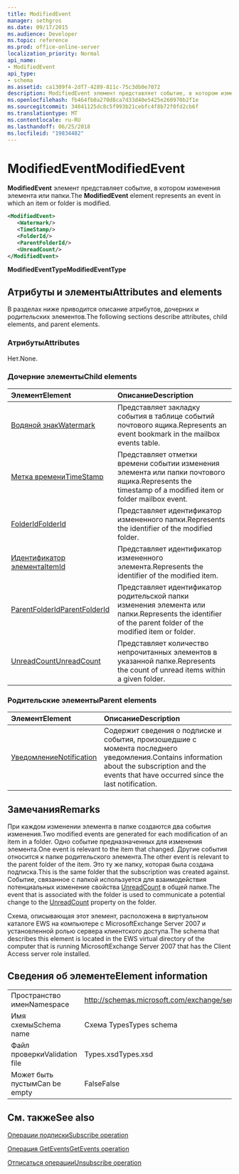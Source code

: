 ```yaml
---
title: ModifiedEvent
manager: sethgros
ms.date: 09/17/2015
ms.audience: Developer
ms.topic: reference
ms.prod: office-online-server
localization_priority: Normal
api_name:
- ModifiedEvent
api_type:
- schema
ms.assetid: ca1309f4-2df7-4289-811c-75c3db0e7072
description: ModifiedEvent элемент представляет событие, в котором изменения элемента или папки.
ms.openlocfilehash: fb464fb0a270d8ca7d33d40e5425e260970b2f1e
ms.sourcegitcommit: 34041125dc8c5f993b21cebfc4f8b72f0fd2cb6f
ms.translationtype: MT
ms.contentlocale: ru-RU
ms.lasthandoff: 06/25/2018
ms.locfileid: "19834482"
---
```

# <a name="modifiedevent"></a><span data-ttu-id="ba978-103">ModifiedEvent</span><span class="sxs-lookup"><span data-stu-id="ba978-103">ModifiedEvent</span></span>

<span data-ttu-id="ba978-104">**ModifiedEvent** элемент представляет событие, в котором изменения элемента или папки.</span><span class="sxs-lookup"><span data-stu-id="ba978-104">The **ModifiedEvent** element represents an event in which an item or folder is modified.</span></span> 
  
```xml
<ModifiedEvent>
   <Watermark/>
   <TimeStamp/>
   <FolderId/>
   <ParentFolderId/>
   <UnreadCount/>
</ModifiedEvent>
```

 <span data-ttu-id="ba978-105">**ModifiedEventType**</span><span class="sxs-lookup"><span data-stu-id="ba978-105">**ModifiedEventType**</span></span>
## <a name="attributes-and-elements"></a><span data-ttu-id="ba978-106">Атрибуты и элементы</span><span class="sxs-lookup"><span data-stu-id="ba978-106">Attributes and elements</span></span>

<span data-ttu-id="ba978-107">В разделах ниже приводится описание атрибутов, дочерних и родительских элементов.</span><span class="sxs-lookup"><span data-stu-id="ba978-107">The following sections describe attributes, child elements, and parent elements.</span></span>
  
### <a name="attributes"></a><span data-ttu-id="ba978-108">Атрибуты</span><span class="sxs-lookup"><span data-stu-id="ba978-108">Attributes</span></span>

<span data-ttu-id="ba978-109">Нет.</span><span class="sxs-lookup"><span data-stu-id="ba978-109">None.</span></span>
  
### <a name="child-elements"></a><span data-ttu-id="ba978-110">Дочерние элементы</span><span class="sxs-lookup"><span data-stu-id="ba978-110">Child elements</span></span>

|<span data-ttu-id="ba978-111">**Элемент**</span><span class="sxs-lookup"><span data-stu-id="ba978-111">**Element**</span></span>|<span data-ttu-id="ba978-112">**Описание**</span><span class="sxs-lookup"><span data-stu-id="ba978-112">**Description**</span></span>|
|:-----|:-----|
|[<span data-ttu-id="ba978-113">Водяной знак</span><span class="sxs-lookup"><span data-stu-id="ba978-113">Watermark</span></span>](watermark.md) <br/> |<span data-ttu-id="ba978-114">Представляет закладку события в таблице событий почтового ящика.</span><span class="sxs-lookup"><span data-stu-id="ba978-114">Represents an event bookmark in the mailbox events table.</span></span>  <br/> |
|[<span data-ttu-id="ba978-115">Метка времени</span><span class="sxs-lookup"><span data-stu-id="ba978-115">TimeStamp</span></span>](timestamp.md) <br/> |<span data-ttu-id="ba978-116">Представляет отметки времени событии изменения элемента или папки почтового ящика.</span><span class="sxs-lookup"><span data-stu-id="ba978-116">Represents the timestamp of a modified item or folder mailbox event.</span></span>  <br/> |
|[<span data-ttu-id="ba978-117">FolderId</span><span class="sxs-lookup"><span data-stu-id="ba978-117">FolderId</span></span>](folderid.md) <br/> |<span data-ttu-id="ba978-118">Представляет идентификатор измененного папки.</span><span class="sxs-lookup"><span data-stu-id="ba978-118">Represents the identifier of the modified folder.</span></span>  <br/> |
|[<span data-ttu-id="ba978-119">Идентификатор элемента</span><span class="sxs-lookup"><span data-stu-id="ba978-119">ItemId</span></span>](itemid.md) <br/> |<span data-ttu-id="ba978-120">Представляет идентификатор измененного элемента.</span><span class="sxs-lookup"><span data-stu-id="ba978-120">Represents the identifier of the modified item.</span></span>  <br/> |
|[<span data-ttu-id="ba978-121">ParentFolderId</span><span class="sxs-lookup"><span data-stu-id="ba978-121">ParentFolderId</span></span>](parentfolderid.md) <br/> |<span data-ttu-id="ba978-122">Представляет идентификатор родительской папки изменения элемента или папки.</span><span class="sxs-lookup"><span data-stu-id="ba978-122">Represents the identifier of the parent folder of the modified item or folder.</span></span>  <br/> |
|[<span data-ttu-id="ba978-123">UnreadCount</span><span class="sxs-lookup"><span data-stu-id="ba978-123">UnreadCount</span></span>](unreadcount.md) <br/> |<span data-ttu-id="ba978-124">Представляет количество непрочитанных элементов в указанной папке.</span><span class="sxs-lookup"><span data-stu-id="ba978-124">Represents the count of unread items within a given folder.</span></span>  <br/> |
   
### <a name="parent-elements"></a><span data-ttu-id="ba978-125">Родительские элементы</span><span class="sxs-lookup"><span data-stu-id="ba978-125">Parent elements</span></span>

|<span data-ttu-id="ba978-126">**Элемент**</span><span class="sxs-lookup"><span data-stu-id="ba978-126">**Element**</span></span>|<span data-ttu-id="ba978-127">**Описание**</span><span class="sxs-lookup"><span data-stu-id="ba978-127">**Description**</span></span>|
|:-----|:-----|
|[<span data-ttu-id="ba978-128">Уведомление</span><span class="sxs-lookup"><span data-stu-id="ba978-128">Notification</span></span>](notification-ex15websvcsotherref.md) <br/> |<span data-ttu-id="ba978-129">Содержит сведения о подписке и события, произошедшие с момента последнего уведомления.</span><span class="sxs-lookup"><span data-stu-id="ba978-129">Contains information about the subscription and the events that have occurred since the last notification.</span></span>  <br/> |
   
## <a name="remarks"></a><span data-ttu-id="ba978-130">Замечания</span><span class="sxs-lookup"><span data-stu-id="ba978-130">Remarks</span></span>

<span data-ttu-id="ba978-131">При каждом изменении элемента в папке создаются два события изменения.</span><span class="sxs-lookup"><span data-stu-id="ba978-131">Two modified events are generated for each modification of an item in a folder.</span></span> <span data-ttu-id="ba978-132">Одно событие предназначенных для изменения элемента.</span><span class="sxs-lookup"><span data-stu-id="ba978-132">One event is relevant to the item that changed.</span></span> <span data-ttu-id="ba978-133">Другие события относится к папке родительского элемента.</span><span class="sxs-lookup"><span data-stu-id="ba978-133">The other event is relevant to the parent folder of the item.</span></span> <span data-ttu-id="ba978-134">Это ту же папку, которая была создана подписка.</span><span class="sxs-lookup"><span data-stu-id="ba978-134">This is the same folder that the subscription was created against.</span></span> <span data-ttu-id="ba978-135">Событие, связанное с папкой используется для взаимодействия потенциальных изменение свойства [UnreadCount](unreadcount.md) в общей папке.</span><span class="sxs-lookup"><span data-stu-id="ba978-135">The event that is associated with the folder is used to communicate a potential change to the [UnreadCount](unreadcount.md) property on the folder.</span></span> 
  
<span data-ttu-id="ba978-136">Схема, описывающая этот элемент, расположена в виртуальном каталоге EWS на компьютере с MicrosoftExchange Server 2007 и установленной ролью сервера клиентского доступа.</span><span class="sxs-lookup"><span data-stu-id="ba978-136">The schema that describes this element is located in the EWS virtual directory of the computer that is running MicrosoftExchange Server 2007 that has the Client Access server role installed.</span></span>
  
## <a name="element-information"></a><span data-ttu-id="ba978-137">Сведения об элементе</span><span class="sxs-lookup"><span data-stu-id="ba978-137">Element information</span></span>

|||
|:-----|:-----|
|<span data-ttu-id="ba978-138">Пространство имен</span><span class="sxs-lookup"><span data-stu-id="ba978-138">Namespace</span></span>  <br/> |http://schemas.microsoft.com/exchange/services/2006/types  <br/> |
|<span data-ttu-id="ba978-139">Имя схемы</span><span class="sxs-lookup"><span data-stu-id="ba978-139">Schema name</span></span>  <br/> |<span data-ttu-id="ba978-140">Схема Types</span><span class="sxs-lookup"><span data-stu-id="ba978-140">Types schema</span></span>  <br/> |
|<span data-ttu-id="ba978-141">Файл проверки</span><span class="sxs-lookup"><span data-stu-id="ba978-141">Validation file</span></span>  <br/> |<span data-ttu-id="ba978-142">Types.xsd</span><span class="sxs-lookup"><span data-stu-id="ba978-142">Types.xsd</span></span>  <br/> |
|<span data-ttu-id="ba978-143">Может быть пустым</span><span class="sxs-lookup"><span data-stu-id="ba978-143">Can be empty</span></span>  <br/> |<span data-ttu-id="ba978-144">False</span><span class="sxs-lookup"><span data-stu-id="ba978-144">False</span></span>  <br/> |
   
## <a name="see-also"></a><span data-ttu-id="ba978-145">См. также</span><span class="sxs-lookup"><span data-stu-id="ba978-145">See also</span></span>



[<span data-ttu-id="ba978-146">Операции подписки</span><span class="sxs-lookup"><span data-stu-id="ba978-146">Subscribe operation</span></span>](subscribe-operation.md)
  
[<span data-ttu-id="ba978-147">Операция GetEvents</span><span class="sxs-lookup"><span data-stu-id="ba978-147">GetEvents operation</span></span>](getevents-operation.md)
  
[<span data-ttu-id="ba978-148">Отписаться операции</span><span class="sxs-lookup"><span data-stu-id="ba978-148">Unsubscribe operation</span></span>](unsubscribe-operation.md)

